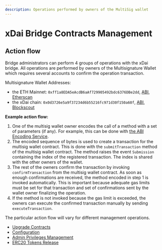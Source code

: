 ```yaml
---
description: Operations performed by owners of the MultiSig wallet
---
```


# xDai Bridge Contracts Management

## Action flow

Bridge administrators can perform 4 groups of operations with the xDai bridge. All operations are performed by owners of the Multisignature Wallet which requires several accounts to confirm the operation transaction.

Multisignature Wallet Addresses:

* the ETH Mainnet: `0xff1a8EDA5eAcdB6aAf729905492bdc6376DBe2dd`, [ABI](https://github.com/poanetwork/poa-chain-spec/blob/4fe29a700b1331c570e20c5424523e522f5ab4d7/abis/bridge/MultiSigWallet.json), [Etherscan](https://etherscan.io/address/0xff1a8EDA5eAcdB6aAf729905492bdc6376DBe2dd)
* the xDai chain: `0x0d3726e5a9f37234d6b55216fc971d30f150a60f`, [ABI](https://github.com/poanetwork/poa-chain-spec/blob/4fe29a700b1331c570e20c5424523e522f5ab4d7/abis/bridge/MultiSigWallet.json), [Blockscout](https://blockscout.com/poa/dai/address/0x0d3726e5a9f37234d6b55216fc971d30f150a60f/transactions)

**Example action flow:**

1. One of the multisig wallet owner encodes the call of a method with a set of parameters \(if any\). For example, this can be done with [the ABI Encoding Service](https://abi.hashex.org/).
2. The encoded sequence of bytes is used to create a transaction for the multisig wallet contract. This is done with the `submitTransaction` method of the multisig wallet contract. The method raises the event `Submission` containing the index of the registered transaction. The index is shared with the other owners of the wallet.
3. The rest of the owners confirm the transaction by invoking `confirmTransaction` from the multisig wallet contract. As soon as enough confirmations are received, the method encoded in step 1 is invoked automatically. This is important because adequate gas limits must be set for that transaction and set of confirmations sent by the wallet owner finalizing the operation.
4. If the method is not invoked because the gas limit is exceeded, the owners can execute the confirmed transaction manually by sending `executeTransaction`. 

The particular action flow will vary for different management operations. 

* [Upgrade Contracts](upgrade-contracts.md)
* [Configuration](configuration.md)
* [Admin Privileges Management](admin-privileges-management.md)
* [ERC20 Tokens Release](erc20-tokens-release.md)

